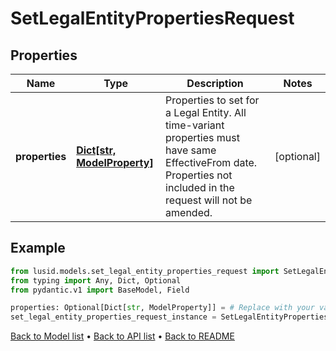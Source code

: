 # SetLegalEntityPropertiesRequest

## Properties
Name | Type | Description | Notes
------------ | ------------- | ------------- | -------------
**properties** | [**Dict[str, ModelProperty]**](ModelProperty.md) | Properties to set for a Legal Entity. All time-variant properties must have same EffectiveFrom date. Properties not included in the request will not be amended. | [optional] 
## Example

```python
from lusid.models.set_legal_entity_properties_request import SetLegalEntityPropertiesRequest
from typing import Any, Dict, Optional
from pydantic.v1 import BaseModel, Field

properties: Optional[Dict[str, ModelProperty]] = # Replace with your value
set_legal_entity_properties_request_instance = SetLegalEntityPropertiesRequest(properties=properties)

```

[Back to Model list](../README.md#documentation-for-models) &#8226; [Back to API list](../README.md#documentation-for-api-endpoints) &#8226; [Back to README](../README.md)

